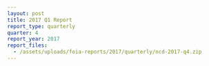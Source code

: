 ```yaml
---
layout: post
title: 2017 Q1 Report
report_type: quarterly
quarter: 4
report_year: 2017
report_files:
  - /assets/uploads/foia-reports/2017/quarterly/ncd-2017-q4.zip
---
```

